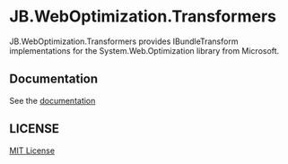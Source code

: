# JB.WebOptimization.Transformers
JB.WebOptimization.Transformers provides IBundleTransform implementations for the System.Web.Optimization library from Microsoft.

## Documentation
See the [documentation](https://github.com/jfbourke/JB.WebOptimization.Transformers/wiki)
	
## LICENSE
[MIT License](https://github.com/jfbourke/JB.WebOptimization.Transformers/blob/master/LICENSE.md)
